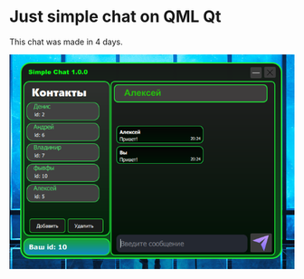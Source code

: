 # Just simple chat on QML Qt
This chat was made in 4 days.

![Screenshot](https://github.com/maximus1205/simplechat/blob/main/Screenshot_11.png?raw=true)
